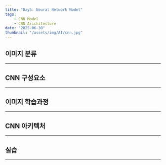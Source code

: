```yaml
---
title: "Day5: Neural Network Model"
tags:
    - CNN Model
    - CNN Arichitecture
date: "2025-06-30"
thumbnail: "/assets/img/AI/cnn.jpg"
---
```


## 이미지 분류

---

## CNN 구성요소

---

## 이미지 학습과정

---

## CNN 아키텍처

---

## 실습

---

